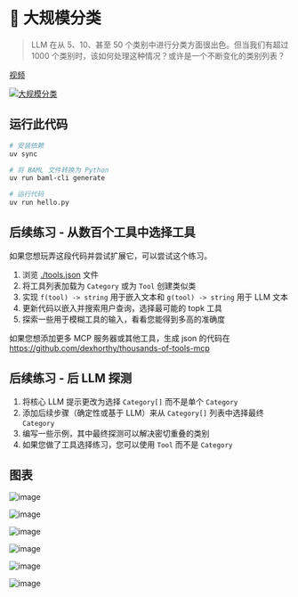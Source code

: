 # 🦄 大规模分类

> LLM 在从 5、10、甚至 50 个类别中进行分类方面很出色。但当我们有超过 1000 个类别时，该如何处理这种情况？或许是一个不断变化的类别列表？

[视频](https://youtu.be/6B7MzraQMZk)

[![大规模分类](https://img.youtube.com/vi/6B7MzraQMZk/0.jpg)](https://www.youtube.com/watch?v=6B7MzraQMZk)

## 运行此代码

```bash
# 安装依赖
uv sync
```

```bash
# 将 BAML 文件转换为 Python
uv run baml-cli generate
```

```bash
# 运行代码
uv run hello.py
```

## 后续练习 - 从数百个工具中选择工具

如果您想玩弄这段代码并尝试扩展它，可以尝试这个练习。

1. 浏览 [./tools.json](./tools.json) 文件
2. 将工具列表加载为 `Category` 或为 `Tool` 创建类似类
3. 实现 `f(tool) -> string` 用于嵌入文本和 `g(tool) -> string` 用于 LLM 文本
4. 更新代码以嵌入并搜索用户查询，选择最可能的 topk 工具
5. 探索一些用于模糊工具的输入，看看您能得到多高的准确度

如果您想添加更多 MCP 服务器或其他工具，生成 json 的代码在 https://github.com/dexhorthy/thousands-of-tools-mcp

## 后续练习 - 后 LLM 探测

1. 将核心 LLM 提示更改为选择 `Category[]` 而不是单个 `Category`
2. 添加后续步骤（确定性或基于 LLM）来从 `Category[]` 列表中选择最终 `Category`
3. 编写一些示例，其中最终探测可以解决密切重叠的类别
4. 如果您做了工具选择练习，您可以使用 `Tool` 而不是 `Category`

## 图表

![image](https://github.com/user-attachments/assets/233eca5d-07a9-4238-a812-bae538dc7b78)

![image](https://github.com/user-attachments/assets/02b775f1-50a2-424f-934a-14982e5025a4)

![image](https://github.com/user-attachments/assets/abe0e587-360f-4d06-8973-cd91a8e4ea0d)

![image](https://github.com/user-attachments/assets/c13795d4-1ada-40a3-9d11-5912dbd3a787)

![image](https://github.com/user-attachments/assets/3dfa6815-c7b0-46cb-b02c-189e51c016c4)

![image](https://github.com/user-attachments/assets/6cb9c541-ba25-478b-8244-62b4114acb97)
